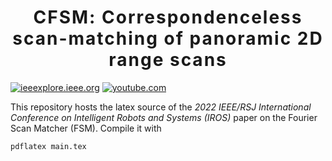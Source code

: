 <h1 align='center' style="text-align:center; font-weight:bold; font-size:2.0em;letter-spacing:2.0px;"> CFSM: Correspondenceless scan-matching of panoramic 2D range scans </h1>

[![ieeexplore.ieee.org](https://img.shields.io/badge/IEEE/RSJ_IROS_2022_paper-00629B)](https://ieeexplore.ieee.org/stamp/stamp.jsp?tp=&arnumber=9981228) [![youtube.com](https://img.shields.io/badge/1'_presentation-YouTube-FF0000)](https://www.youtube.com/watch?v=hB4qsHCEXGI)

This repository hosts the latex source of the _2022 IEEE/RSJ International Conference on Intelligent Robots and Systems (IROS)_ paper on the Fourier Scan Matcher (FSM). Compile it with
```bash
pdflatex main.tex
```
